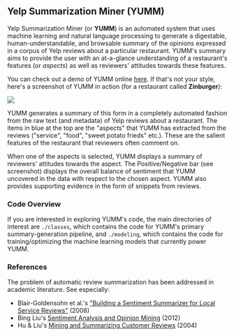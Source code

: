 ## Yelp Summarization Miner (YUMM)

Yelp Summarization Miner (or **YUMM**) is an automated system that uses machine learning and natural language processing to generate a digestable, human-understandable, and browsable summary of the opinions expressed in a corpus of Yelp reviews about a particular restaurant. YUMM's summary aims to provide the user with an at-a-glance understanding of a restaurant's features (or *aspects*) as well as reviewers' attitudes towards these features. 

You can check out a demo of YUMM online [here](http://yumm.jeffreyfossett.com). If that's not your style, here's a screenshot of YUMM in action (for a restaurant called **Zinburger**): 

![](yumm_screenshot.png)

YUMM generates a summary of this form in a completely automated fashion from the raw text (and metadata) of Yelp reviews about a restaurant. The items in blue at the top are the "aspects" that YUMM has extracted from the reviews ("service", "food", "sweet potato frieds" etc.). These are the salient features of the restaurant that reviewers often comment on. 

When one of the aspects is selected, YUMM displays a summary of reviewers' attitudes towards the aspect. The Positive/Negative bar (see screenshot) displays the overall balance of sentiment that YUMM uncovered in the data with respect to the chosen aspect. YUMM also provides supporting evidence in the form of snippets from reviews. 

### Code Overview

If you are interested in exploring YUMM's code, the main directories of interest are `./classes`, which contains the code for YUMM's primary summary-generation pipeline, and `./modeling`, which contains the code for training/optimizing the machine learning models that currently power YUMM.  

### References

The problem of automatic review summarization has been addressed in academic literature. See especially: 

* Blair-Goldensohn et al.'s ["Building a Sentiment Summarizer for Local Service Reviews"](http://www.ryanmcd.com/papers/local_service_summ.pdf) (2008)
* Bing Liu's [Sentiment Analysis and Opinion Mining](http://www.cs.uic.edu/~liub/FBS/SentimentAnalysis-and-OpinionMining.pdf) (2012)
* Hu & Liu's [Mining and Summarizing Customer Reviews](http://users.cis.fiu.edu/~lli003/Sum/KDD/2004/p168-hu.pdf) (2004)
